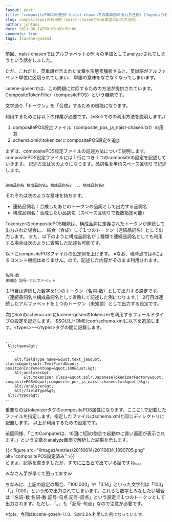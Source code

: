 ```yaml
---
layout: post
title: "compositePOSの利用例（naist-chasenでの英単語の出力方法例）(Jugemより移植)"
slug: compositeposの利用例（naist-chasenでの英単語の出力方法例）
author: johtani
date: 2011-06-14T00:00:00+09:00
comments: true
tags: [lucene-gosen]
---
```

前回、naist-chasenではアルファベットが別々の単語としてanalyzeされてしまうという話をしました。

ただ、これだと、英単語が含まれた文章を形態素解析すると、英単語がアルファベット単位に区切られてしまい、
単語の意味をなさなくなってしまいます。

lucene-gosenでは、この問題に対応するための方法が提供されています。
CompositeTokenFilter（compositePOS）という機能です。

文字通り「トークン」を「合成」するための機能になります。

利用するためには以下の作業が必要です。（※Solrでのの利用方法を説明します。）

1. compositePOS設定ファイル（composite_pos_ja_naist-chasen.txt）の用意
1. schema.xmlのtokenizerにcompositePOS設定を追加


まずは、compositePOS設定ファイルの記述方法について説明します。
compositePOS設定ファイルには１行につき１つのcompositeの設定を記述していきます。
記述方法は次のようになります。品詞名を半角スペース区切りで記述します。
```

連結品詞名 構成品詞名1 構成品詞名2 ... 構成品詞名n
```
それぞれは次のような意味を持ちます。
* 連結品詞名：合成したあとのトークンの品詞として出力する品詞名
* 構成品詞名：合成したい品詞名（スペース区切りで複数指定可能）


TokenizerのcompositePOS機能は、構成品詞に定義されたトークンが連続して出力された場合に、
結合（合成）して１つのトークン（連結品詞名）として出力します。
また、以下のように構成品詞名が１種類で連続品詞名としても利用する場合は次のように省略した記述も可能です。

以下にcompositePOSファイルの設定例を上げます。
※なお、現時点では#によるコメント機能はありません。ので、記述した内容がそのまま利用されます。
```

名詞-数 
未知語 記号-アルファベット
```

１行目は連続した数字を1つのトークン（名詞-数）として出力する設定です。（連続品詞名＝構成品詞名として省略して記述した例になります。）
2行目は連続したアルファベットを１つのトークン（未知語）として出力する設定です。

次にSolrのschema.xmlにlucene-gosenのtokenizerを利用するフィールドタイプの設定を記述します。
$SOLR_HOME/conf/schema.xmlに以下を追加します。&lt;types&gt;～&lt;/types&gt;タグの間に記載します。
```

...
 &lt;types&gt;
 ...

    &lt;fieldType name=&quot;text_ja&quot; class=&quot;solr.TextField&quot; positionIncrementGap=&quot;100&quot;&gt;
    &lt;analyzer&gt;
        &lt;tokenizer class=&quot;solr.JapaneseTokenizerFactory&quot; compositePOS=&quot;composite_pos_ja_naist-chasen.txt&quot;/&gt;
    &lt;/analyzer&gt;
    &lt;/fieldType&gt;
 &lt;/types&gt;
...

```
重要なのはtokenizerタグのcompositePOS属性になります。ここに1.で記載したファイルを指定します。指定したファイルはschema.xmlと同じディレクトリに配置します。
以上が利用するための設定です。



前回同様、「このComputerは、10回に1回の割合で起動中に青い画面が表示されます。」という文章をanalyze画面で解析した結果を示します。

{{< figure src="/images/entries/20110614/20110614_1890705.png" alt="compositePOS設定済み" >}}
<br clear="all">
とまぁ、記事を書きましたが、すでに[こちら](http://wiki.livedoor.jp/haruyama_seigo/d/Solr/Tokenizer%C9%BE%B2%C1201105/JapaneseTokenizer)で出ている話ですね。。。

みなさん手が早くて困ってますｗ

ちなみに、上記の設定の場合、「100,000」や「3.14」といった文字列は「100」「,」「000」という形で出力されてしまいます。これらも数字とみなしたい場合は「名詞-数 名詞-数 記号-句点 記号-読点」という設定で１つのトークンとして出力されます。ただし、「。」も「記号-句点」なので注意が必要です。

<span style="font-size:small;">※なお、今回はlucene-gosen-1.1.0、Solr3.2を利用した例になっています。


 








